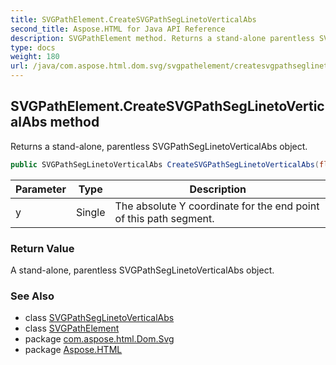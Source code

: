 ```yaml
---
title: SVGPathElement.CreateSVGPathSegLinetoVerticalAbs
second_title: Aspose.HTML for Java API Reference
description: SVGPathElement method. Returns a stand-alone parentless SVGPathSegLinetoVerticalAbs object
type: docs
weight: 180
url: /java/com.aspose.html.dom.svg/svgpathelement/createsvgpathseglinetoverticalabs/
---
```

## SVGPathElement.CreateSVGPathSegLinetoVerticalAbs method

Returns a stand-alone, parentless SVGPathSegLinetoVerticalAbs object.

```java
public SVGPathSegLinetoVerticalAbs CreateSVGPathSegLinetoVerticalAbs(float y)
```

| Parameter | Type | Description |
| --- | --- | --- |
| y | Single | The absolute Y coordinate for the end point of this path segment. |

### Return Value

A stand-alone, parentless SVGPathSegLinetoVerticalAbs object.

### See Also

* class [SVGPathSegLinetoVerticalAbs](../../../com.aspose.html.dom.svg.paths/svgpathseglinetoverticalabs/)
* class [SVGPathElement](../)
* package [com.aspose.html.Dom.Svg](../../svgpathelement/)
* package [Aspose.HTML](../../../)
